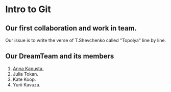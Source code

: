 # Intro to Git

## Our first collaboration and work in team.

Our issue is to write the verse of T.Shevchenko called "Topolya" line by line.

## Our DreamTeam and its members
1. [Anna Kapusta.](https://github.com/AnnaKapusta)
2. Julia Tokan.
3. Kate Koop.
4. Yurii Kavuza.
